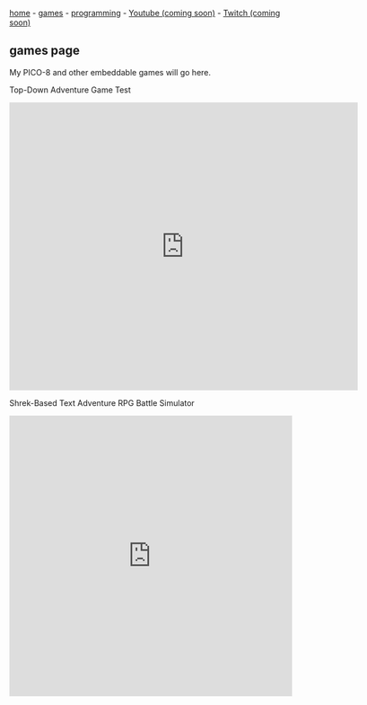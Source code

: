 [home](./) - [games](./games.html) - [programming](https://resite.link/echoby) - [Youtube (coming soon)](https://blank.org) - [Twitch (coming soon)](https://blank.org)

## games page

My PICO-8 and other embeddable games will go here.

Top-Down Adventure Game Test
<iframe src="https://www.lexaloffle.com/bbs/widget.php?pid=echobyadventure" allowfullscreen width="621" height="513" style="border:none; overflow:hidden"></iframe>

Shrek-Based Text Adventure RPG Battle Simulator
<iframe frameborder="0" width="100%" height="500px" src="https://replit.com/@Echoby/Shrek-based-Text-Adventure-RPG-Battle-Simulator?embed=true"></iframe>